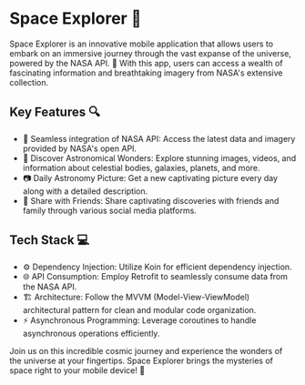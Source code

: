 # Space Explorer 🚀

Space Explorer is an innovative mobile application that allows users to embark on an immersive journey through the vast expanse of the universe, powered by the NASA API. 🌌 With this app, users can access a wealth of fascinating information and breathtaking imagery from NASA's extensive collection.

## Key Features 🔍

- 🌟 Seamless integration of NASA API: Access the latest data and imagery provided by NASA's open API.
- 🚀 Discover Astronomical Wonders: Explore stunning images, videos, and information about celestial bodies, galaxies, planets, and more.
- 📷 Daily Astronomy Picture: Get a new captivating picture every day along with a detailed description.
- 🚀 Share with Friends: Share captivating discoveries with friends and family through various social media platforms.

## Tech Stack 💻

- ⚙️ Dependency Injection: Utilize Koin for efficient dependency injection.
- 🌐 API Consumption: Employ Retrofit to seamlessly consume data from the NASA API.
- 🏗️ Architecture: Follow the MVVM (Model-View-ViewModel) architectural pattern for clean and modular code organization.
- ⚡ Asynchronous Programming: Leverage coroutines to handle asynchronous operations efficiently.

Join us on this incredible cosmic journey and experience the wonders of the universe at your fingertips. Space Explorer brings the mysteries of space right to your mobile device! 🌟
